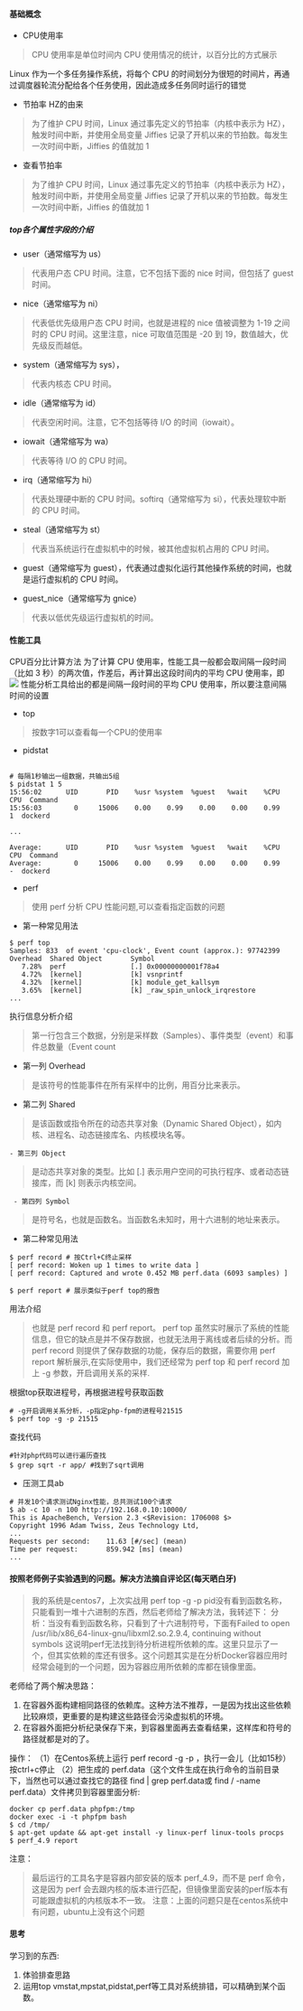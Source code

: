 #### 基础概念

- CPU使用率
>CPU 使用率是单位时间内 CPU 使用情况的统计，以百分比的方式展示

Linux 作为一个多任务操作系统，将每个 CPU 的时间划分为很短的时间片，再通过调度器轮流分配给各个任务使用，因此造成多任务同时运行的错觉

- 节拍率 HZ的由来
>为了维护 CPU 时间，Linux 通过事先定义的节拍率（内核中表示为 HZ），触发时间中断，并使用全局变量 Jiffies 记录了开机以来的节拍数。每发生一次时间中断，Jiffies 的值就加 1

- 查看节拍率
>为了维护 CPU 时间，Linux 通过事先定义的节拍率（内核中表示为 HZ），触发时间中断，并使用全局变量 Jiffies 记录了开机以来的节拍数。每发生一次时间中断，Jiffies 的值就加 1

##### top各个属性字段的介绍

- user（通常缩写为 us）
>代表用户态 CPU 时间。注意，它不包括下面的 nice 时间，但包括了 guest 时间。

- nice（通常缩写为 ni）
>代表低优先级用户态 CPU 时间，也就是进程的 nice 值被调整为 1-19 之间时的 CPU 时间。这里注意，nice 可取值范围是 -20 到 19，数值越大，优先级反而越低。

- system（通常缩写为 sys），
>代表内核态 CPU 时间。

- idle（通常缩写为 id）
>代表空闲时间。注意，它不包括等待 I/O 的时间（iowait）。

- iowait（通常缩写为 wa）
>代表等待 I/O 的 CPU 时间。

- irq（通常缩写为 hi）
>代表处理硬中断的 CPU 时间。softirq（通常缩写为 si），代表处理软中断的 CPU 时间。

- steal（通常缩写为 st）
>代表当系统运行在虚拟机中的时候，被其他虚拟机占用的 CPU 时间。
- guest（通常缩写为 guest），代表通过虚拟化运行其他操作系统的时间，也就是运行虚拟机的 CPU 时间。

- guest_nice（通常缩写为 gnice）
>代表以低优先级运行虚拟机的时间。

#### 性能工具
CPU百分比计算方法
为了计算 CPU 使用率，性能工具一般都会取间隔一段时间（比如 3 秒）的两次值，作差后，再计算出这段时间内的平均 CPU 使用率，即
![](/uploads/talkgo/images/m_d672380cdb1ea704ab466c18ed0ca44e_r.png)
性能分析工具给出的都是间隔一段时间的平均 CPU 使用率，所以要注意间隔时间的设置

- top
>按数字1可以查看每一个CPU的使用率

- pidstat

```shell

# 每隔1秒输出一组数据，共输出5组
$ pidstat 1 5
15:56:02      UID       PID    %usr %system  %guest   %wait    %CPU   CPU  Command
15:56:03        0     15006    0.00    0.99    0.00    0.00    0.99     1  dockerd

...

Average:      UID       PID    %usr %system  %guest   %wait    %CPU   CPU  Command
Average:        0     15006    0.00    0.99    0.00    0.00    0.99     -  dockerd

```

- perf
>使用 perf 分析 CPU 性能问题,可以查看指定函数的问题

 - 第一种常见用法
```shell
$ perf top
Samples: 833  of event 'cpu-clock', Event count (approx.): 97742399
Overhead  Shared Object       Symbol
   7.28%  perf                [.] 0x00000000001f78a4
   4.72%  [kernel]            [k] vsnprintf
   4.32%  [kernel]            [k] module_get_kallsym
   3.65%  [kernel]            [k] _raw_spin_unlock_irqrestore
...
```
执行信息分析介绍
>第一行包含三个数据，分别是采样数（Samples）、事件类型（event）和事件总数量（Event count

   - 第一列 Overhead
>是该符号的性能事件在所有采样中的比例，用百分比来表示。

   - 第二列 Shared
>是该函数或指令所在的动态共享对象（Dynamic Shared Object），如内核、进程名、动态链接库名、内核模块名等。

    - 第三列 Object
>是动态共享对象的类型。比如 [.] 表示用户空间的可执行程序、或者动态链接库，而 [k] 则表示内核空间。

     - 第四列 Symbol
>是符号名，也就是函数名。当函数名未知时，用十六进制的地址来表示。

 - 第二种常见用法

```shell
$ perf record # 按Ctrl+C终止采样
[ perf record: Woken up 1 times to write data ]
[ perf record: Captured and wrote 0.452 MB perf.data (6093 samples) ]

$ perf report # 展示类似于perf top的报告
```
用法介绍
>也就是 perf record 和 perf report。 perf top 虽然实时展示了系统的性能信息，但它的缺点是并不保存数据，也就无法用于离线或者后续的分析。而 perf record 则提供了保存数据的功能，保存后的数据，需要你用 perf report 解析展示,在实际使用中，我们还经常为 perf top 和 perf record 加上 -g 参数，开启调用关系的采样.

根据top获取进程号，再根据进程号获取函数
```shell
# -g开启调用关系分析，-p指定php-fpm的进程号21515
$ perf top -g -p 21515
```
查找代码
```shell
#针对php代码可以进行遍历查找
$ grep sqrt -r app/ #找到了sqrt调用
```
- 压测工具ab
```shell
# 并发10个请求测试Nginx性能，总共测试100个请求
$ ab -c 10 -n 100 http://192.168.0.10:10000/
This is ApacheBench, Version 2.3 <$Revision: 1706008 $>
Copyright 1996 Adam Twiss, Zeus Technology Ltd, 
...
Requests per second:    11.63 [#/sec] (mean)
Time per request:       859.942 [ms] (mean)
...
```

#### 按照老师例子实验遇到的问题。解决方法摘自评论区(每天晒白牙)
> 我的系统是centos7，上次实战用 perf top -g -p pid没有看到函数名称，只能看到一堆十六进制的东西，然后老师给了解决方法，我转述下：
分析：当没有看到函数名称，只看到了十六进制符号，下面有Failed to open /usr/lib/x86_64-linux-gnu/libxml2.so.2.9.4, continuing without symbols 这说明perf无法找到待分析进程所依赖的库。这里只显示了一个，但其实依赖的库还有很多。这个问题其实是在分析Docker容器应用时经常会碰到的一个问题，因为容器应用所依赖的库都在镜像里面。

老师给了两个解决思路：
1. 在容器外面构建相同路径的依赖库。这种方法不推荐，一是因为找出这些依赖比较麻烦，更重要的是构建这些路径会污染虚拟机的环境。
2. 在容器外面把分析纪录保存下来，到容器里面再去查看结果，这样库和符号的路径就都是对的了。

操作：
（1）在Centos系统上运行 perf record -g -p <pid>，执行一会儿（比如15秒）按ctrl+c停止
（2）把生成的 perf.data（这个文件生成在执行命令的当前目录下，当然也可以通过查找它的路径 find | grep perf.data或 find / -name perf.data）文件拷贝到容器里面分析:
```shell
docker cp perf.data phpfpm:/tmp
docker exec -i -t phpfpm bash
$ cd /tmp/
$ apt-get update && apt-get install -y linux-perf linux-tools procps
$ perf_4.9 report
```

注意：
> 最后运行的工具名字是容器内部安装的版本 perf_4.9，而不是 perf 命令，这是因为 perf 会去跟内核的版本进行匹配，但镜像里面安装的perf版本有可能跟虚拟机的内核版本不一致。
注意：上面的问题只是在centos系统中有问题，ubuntu上没有这个问题


#### 思考
学习到的东西:

1. 体验排查思路
2. 运用top vmstat,mpstat,pidstat,perf等工具对系统排错，可以精确到某个函数。